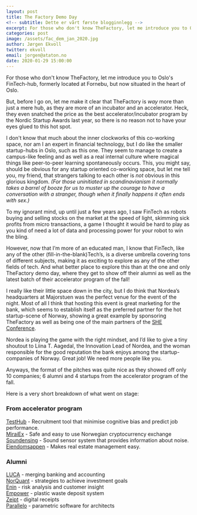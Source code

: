```yaml
---
layout: post
title: The Factory Demo Day
<!-- subtitle: Dette er vårt første blogginnlegg -->
excerpt: For those who don't know TheFactory, let me introduce you to Oslo's FinTech-hub, formerly located at Fornebu but now situated in the heart of Oslo. <br/><br/> But, before I go on, let me make it clear that TheFactory is <i>way</i> more than just a mere hub, as they are more of an incubator and an accelerator. Heck, they even snatched the price as the best accelerator/incubator program by the Nordic Startup Awards last year, so there is no reason not to have your eyes glued to this hot spot.
categories: post
image: /assets/fac_dem_jan_2020.jpg
author: Jørgen Ekvoll
twitter: ekvoll
email: jorgen@ataton.no
date: 2020-01-29 15:00:00
---
```


For those who don't know TheFactory, let me introduce you to Oslo's FinTech-hub, formerly located at Fornebu, but now situated in the heart of Oslo.

But, before I go on, let me make it clear that TheFactory is _way_ more than just a mere hub, as they are more of an incubator and an accelerator. Heck, they even snatched the price as the best accelerator/incubator program by the Nordic Startup Awards last year, so there is no reason not to have your eyes glued to this hot spot. 

I don't know that much about the inner clockworks of this co-working space, nor am I an expert in financial technology, but I do like the smaller startup-hubs in Oslo, such as this one. They seem to manage to create a campus-like feeling and as well as a real internal culture where magical things like peer-to-peer learning spontaneously occurs. This, you might say, should be obvious for any startup oriented co-working space, but let me tell you, my friend, that strangers talking to each other is _not_ obvious in this glorious kingdom. _(For those uninitiated in scandinavianism it normally takes a barrel of booze for us to muster up the courage to have a conversation with a stranger, though when it finally happens it often ends with sex.)_

To my ignorant mind, up until just a few years ago, I saw FinTech as robots buying and selling stocks on the market at the speed of light, skimming sick profits from micro transactions, a game I thought it would be hard to play as you kind of need a lot of data and processing power for your robot to win the bling.

However, now that I’m more of an educated man, I know that FinTech, like any of the other (fill-in-the-blank)Tech’s, is a diverse umbrella covering tons of different subjects, making it as exciting to explore as any of the other fields of tech. And what better place to explore this than at the one and only TheFactory demo day, where they get to show off their alumni as well as the latest batch of their accelerator program of the fall!

I really like their little space down in the city, but I do think that Nordea’s headquarters at Majorstuen was the perfect venue for the event of the night. Most of all I think that hosting this event is great marketing for the bank, which seems to establish itself as the preferred partner for the hot startup-scene of Norway, showing a great example by sponsoring TheFactory as well as being one of the main partners of the <a href="https://www.sheconference.no/" target="_blank">SHE Conference</a>.

Nordea is playing the game with the right mindset, and I’d like to give a tiny shoutout to Liina T. Aagedal, the Innovation Lead of Nordea, and the woman responsible for the good reputation the bank enjoys among the startup-companies of Norway. Great job! We need more people like you.

Anyways, the format of the pitches was quite nice as they showed off only 10 companies; 6 alumni and 4 startups from the accelerator program of the fall.

Here is a very short breakdown of what went on stage:


### From accelerator program

<a href="https://www.testhub.tech" target="_blank" rel="nofollow">TestHub</a> - Recruitment tool that minimise cognitive bias and predict job performance.<br/>
<a href="https://miraiex.com" target="_blank" rel="nofollow">MiraiEx</a> - Safe and easy to use Norwegian cryptocurrency exchange<br/>
<a href="https://soundsensing.no/" target="_blank" rel="nofollow">Soundensing</a> - Sound sensor system that provides information about noise.<br/>
<a href="https://eiendomsappen.com" target="_blank" rel="nofollow">Eiendomsappen</a> - Makes real estate management easy.

### Alumni
<a href="https://www.lucalabs.com/" target="_blank" rel="nofollow">LUCA</a> - merging banking and accounting<br/>
<a href="https://www.lucalabs.com/" target="_blank" rel="nofollow">NorQuant</a> - strategies to achieve investment goals<br/>
<a href="https://www.enin.ai/" target="_blank" rel="nofollow">Enin</a> - risk analysis and customer insight<br/>
<a href="https://empower.eco" target="_blank" rel="nofollow">Empower</a> - plastic waste deposit system<br/>
<a href="https://www.zeipt.com" target="_blank" rel="nofollow">Zeipt</a> - digital receipts<br/>
<a href="https://www.parallelo.io" target="_blank" rel="nofollow">Parallelo</a> - parametric software for architects<br/>







